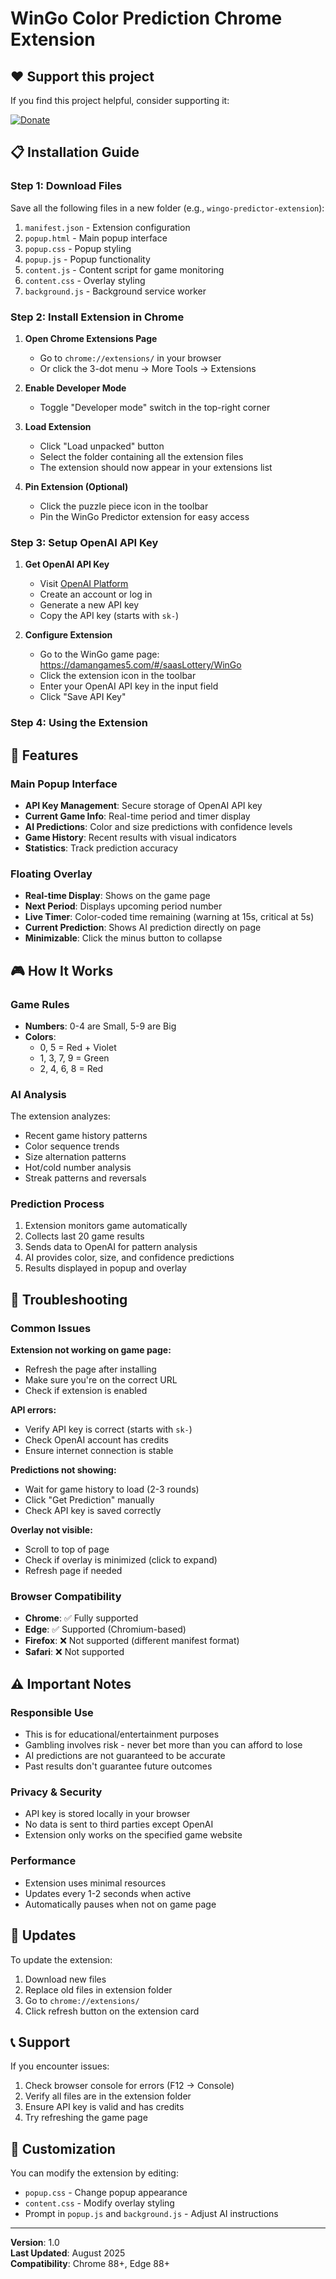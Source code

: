 # WinGo Color Prediction Chrome Extension

## ❤️ Support this project

If you find this project helpful, consider supporting it:

[![Donate](https://img.shields.io/badge/Donate-PayPal-blue.svg)](https://www.paypal.com/ncp/payment/DFEE788YZA9W8)

## 📋 Installation Guide

### Step 1: Download Files
Save all the following files in a new folder (e.g., `wingo-predictor-extension`):

1. `manifest.json` - Extension configuration
2. `popup.html` - Main popup interface  
3. `popup.css` - Popup styling
4. `popup.js` - Popup functionality
5. `content.js` - Content script for game monitoring
6. `content.css` - Overlay styling
7. `background.js` - Background service worker

### Step 2: Install Extension in Chrome

1. **Open Chrome Extensions Page**
   - Go to `chrome://extensions/` in your browser
   - Or click the 3-dot menu → More Tools → Extensions

2. **Enable Developer Mode**
   - Toggle "Developer mode" switch in the top-right corner

3. **Load Extension**
   - Click "Load unpacked" button
   - Select the folder containing all the extension files
   - The extension should now appear in your extensions list

4. **Pin Extension (Optional)**
   - Click the puzzle piece icon in the toolbar
   - Pin the WinGo Predictor extension for easy access

### Step 3: Setup OpenAI API Key

1. **Get OpenAI API Key**
   - Visit [OpenAI Platform](https://platform.openai.com/api-keys)
   - Create an account or log in
   - Generate a new API key
   - Copy the API key (starts with `sk-`)

2. **Configure Extension**
   - Go to the WinGo game page: https://damangames5.com/#/saasLottery/WinGo
   - Click the extension icon in the toolbar
   - Enter your OpenAI API key in the input field
   - Click "Save API Key"

### Step 4: Using the Extension

## 🎯 Features

### Main Popup Interface
- **API Key Management**: Secure storage of OpenAI API key
- **Current Game Info**: Real-time period and timer display
- **AI Predictions**: Color and size predictions with confidence levels
- **Game History**: Recent results with visual indicators
- **Statistics**: Track prediction accuracy

### Floating Overlay
- **Real-time Display**: Shows on the game page
- **Next Period**: Displays upcoming period number
- **Live Timer**: Color-coded time remaining (warning at 15s, critical at 5s)
- **Current Prediction**: Shows AI prediction directly on page
- **Minimizable**: Click the minus button to collapse

## 🎮 How It Works

### Game Rules
- **Numbers**: 0-4 are Small, 5-9 are Big
- **Colors**: 
  - 0, 5 = Red + Violet
  - 1, 3, 7, 9 = Green
  - 2, 4, 6, 8 = Red

### AI Analysis
The extension analyzes:
- Recent game history patterns
- Color sequence trends
- Size alternation patterns
- Hot/cold number analysis
- Streak patterns and reversals

### Prediction Process
1. Extension monitors game automatically
2. Collects last 20 game results
3. Sends data to OpenAI for pattern analysis
4. AI provides color, size, and confidence predictions
5. Results displayed in popup and overlay

## 🔧 Troubleshooting

### Common Issues

**Extension not working on game page:**
- Refresh the page after installing
- Make sure you're on the correct URL
- Check if extension is enabled

**API errors:**
- Verify API key is correct (starts with `sk-`)
- Check OpenAI account has credits
- Ensure internet connection is stable

**Predictions not showing:**
- Wait for game history to load (2-3 rounds)
- Click "Get Prediction" manually
- Check API key is saved correctly

**Overlay not visible:**
- Scroll to top of page
- Check if overlay is minimized (click to expand)
- Refresh page if needed

### Browser Compatibility
- **Chrome**: ✅ Fully supported
- **Edge**: ✅ Supported (Chromium-based)
- **Firefox**: ❌ Not supported (different manifest format)
- **Safari**: ❌ Not supported

## ⚠️ Important Notes

### Responsible Use
- This is for educational/entertainment purposes
- Gambling involves risk - never bet more than you can afford to lose
- AI predictions are not guaranteed to be accurate
- Past results don't guarantee future outcomes

### Privacy & Security
- API key is stored locally in your browser
- No data is sent to third parties except OpenAI
- Extension only works on the specified game website

### Performance
- Extension uses minimal resources
- Updates every 1-2 seconds when active
- Automatically pauses when not on game page

## 🔄 Updates

To update the extension:
1. Download new files
2. Replace old files in extension folder
3. Go to `chrome://extensions/`
4. Click refresh button on the extension card

## 📞 Support

If you encounter issues:
1. Check browser console for errors (F12 → Console)
2. Verify all files are in the extension folder
3. Ensure API key is valid and has credits
4. Try refreshing the game page

## 🎨 Customization

You can modify the extension by editing:
- `popup.css` - Change popup appearance
- `content.css` - Modify overlay styling  
- Prompt in `popup.js` and `background.js` - Adjust AI instructions

---

**Version**: 1.0  
**Last Updated**: August 2025  
**Compatibility**: Chrome 88+, Edge 88+